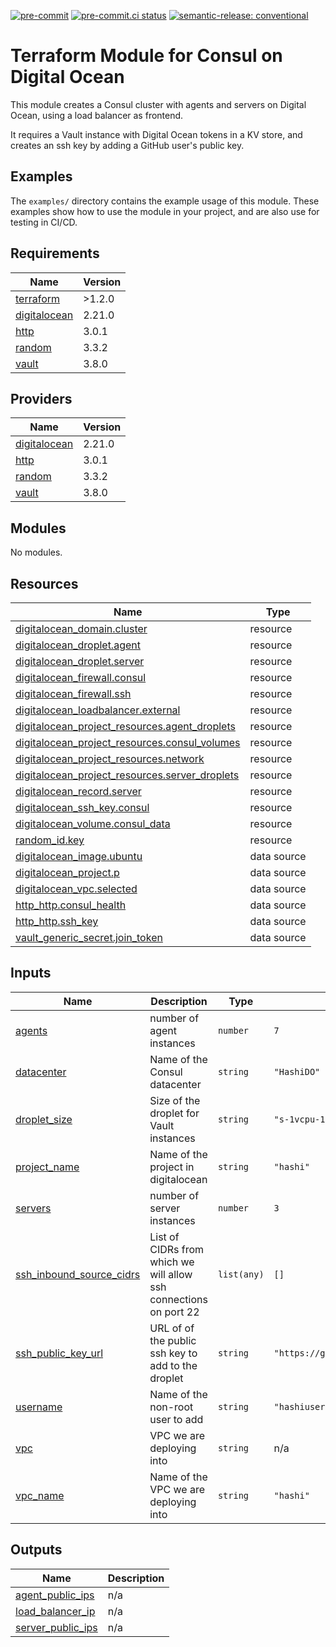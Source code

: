 [![pre-commit](https://img.shields.io/badge/pre--commit-enabled-brightgreen?logo=pre-commit&logoColor=white)](https://github.com/pre-commit/pre-commit) [![pre-commit.ci status](https://results.pre-commit.ci/badge/github/brucellino/tfmod-template/main.svg)](https://results.pre-commit.ci/latest/github/brucellino/tfmod-template/main) [![semantic-release: conventional](https://img.shields.io/badge/semantic--release-conventional-e10079?logo=semantic-release)](https://github.com/semantic-release/semantic-release)

# Terraform Module for Consul on Digital Ocean

This module creates a Consul cluster with agents and servers on Digital Ocean, using a load balancer as frontend.

It requires a Vault instance with Digital Ocean tokens in a KV store, and creates an ssh key by adding a GitHub user's public key.

## Examples

The `examples/` directory contains the example usage of this module.
These examples show how to use the module in your project, and are also use for testing in CI/CD.

<!-- BEGIN_TF_DOCS -->
## Requirements

| Name | Version |
|------|---------|
| <a name="requirement_terraform"></a> [terraform](#requirement\_terraform) | >1.2.0 |
| <a name="requirement_digitalocean"></a> [digitalocean](#requirement\_digitalocean) | 2.21.0 |
| <a name="requirement_http"></a> [http](#requirement\_http) | 3.0.1 |
| <a name="requirement_random"></a> [random](#requirement\_random) | 3.3.2 |
| <a name="requirement_vault"></a> [vault](#requirement\_vault) | 3.8.0 |

## Providers

| Name | Version |
|------|---------|
| <a name="provider_digitalocean"></a> [digitalocean](#provider\_digitalocean) | 2.21.0 |
| <a name="provider_http"></a> [http](#provider\_http) | 3.0.1 |
| <a name="provider_random"></a> [random](#provider\_random) | 3.3.2 |
| <a name="provider_vault"></a> [vault](#provider\_vault) | 3.8.0 |

## Modules

No modules.

## Resources

| Name | Type |
|------|------|
| [digitalocean_domain.cluster](https://registry.terraform.io/providers/digitalocean/digitalocean/2.21.0/docs/resources/domain) | resource |
| [digitalocean_droplet.agent](https://registry.terraform.io/providers/digitalocean/digitalocean/2.21.0/docs/resources/droplet) | resource |
| [digitalocean_droplet.server](https://registry.terraform.io/providers/digitalocean/digitalocean/2.21.0/docs/resources/droplet) | resource |
| [digitalocean_firewall.consul](https://registry.terraform.io/providers/digitalocean/digitalocean/2.21.0/docs/resources/firewall) | resource |
| [digitalocean_firewall.ssh](https://registry.terraform.io/providers/digitalocean/digitalocean/2.21.0/docs/resources/firewall) | resource |
| [digitalocean_loadbalancer.external](https://registry.terraform.io/providers/digitalocean/digitalocean/2.21.0/docs/resources/loadbalancer) | resource |
| [digitalocean_project_resources.agent_droplets](https://registry.terraform.io/providers/digitalocean/digitalocean/2.21.0/docs/resources/project_resources) | resource |
| [digitalocean_project_resources.consul_volumes](https://registry.terraform.io/providers/digitalocean/digitalocean/2.21.0/docs/resources/project_resources) | resource |
| [digitalocean_project_resources.network](https://registry.terraform.io/providers/digitalocean/digitalocean/2.21.0/docs/resources/project_resources) | resource |
| [digitalocean_project_resources.server_droplets](https://registry.terraform.io/providers/digitalocean/digitalocean/2.21.0/docs/resources/project_resources) | resource |
| [digitalocean_record.server](https://registry.terraform.io/providers/digitalocean/digitalocean/2.21.0/docs/resources/record) | resource |
| [digitalocean_ssh_key.consul](https://registry.terraform.io/providers/digitalocean/digitalocean/2.21.0/docs/resources/ssh_key) | resource |
| [digitalocean_volume.consul_data](https://registry.terraform.io/providers/digitalocean/digitalocean/2.21.0/docs/resources/volume) | resource |
| [random_id.key](https://registry.terraform.io/providers/hashicorp/random/3.3.2/docs/resources/id) | resource |
| [digitalocean_image.ubuntu](https://registry.terraform.io/providers/digitalocean/digitalocean/2.21.0/docs/data-sources/image) | data source |
| [digitalocean_project.p](https://registry.terraform.io/providers/digitalocean/digitalocean/2.21.0/docs/data-sources/project) | data source |
| [digitalocean_vpc.selected](https://registry.terraform.io/providers/digitalocean/digitalocean/2.21.0/docs/data-sources/vpc) | data source |
| [http_http.consul_health](https://registry.terraform.io/providers/hashicorp/http/3.0.1/docs/data-sources/http) | data source |
| [http_http.ssh_key](https://registry.terraform.io/providers/hashicorp/http/3.0.1/docs/data-sources/http) | data source |
| [vault_generic_secret.join_token](https://registry.terraform.io/providers/hashicorp/vault/3.8.0/docs/data-sources/generic_secret) | data source |

## Inputs

| Name | Description | Type | Default | Required |
|------|-------------|------|---------|:--------:|
| <a name="input_agents"></a> [agents](#input\_agents) | number of agent instances | `number` | `7` | no |
| <a name="input_datacenter"></a> [datacenter](#input\_datacenter) | Name of the Consul datacenter | `string` | `"HashiDO"` | no |
| <a name="input_droplet_size"></a> [droplet\_size](#input\_droplet\_size) | Size of the droplet for Vault instances | `string` | `"s-1vcpu-1gb"` | no |
| <a name="input_project_name"></a> [project\_name](#input\_project\_name) | Name of the project in digitalocean | `string` | `"hashi"` | no |
| <a name="input_servers"></a> [servers](#input\_servers) | number of server instances | `number` | `3` | no |
| <a name="input_ssh_inbound_source_cidrs"></a> [ssh\_inbound\_source\_cidrs](#input\_ssh\_inbound\_source\_cidrs) | List of CIDRs from which we will allow ssh connections on port 22 | `list(any)` | `[]` | no |
| <a name="input_ssh_public_key_url"></a> [ssh\_public\_key\_url](#input\_ssh\_public\_key\_url) | URL of of the public ssh key to add to the droplet | `string` | `"https://github.com/brucellino.keys"` | no |
| <a name="input_username"></a> [username](#input\_username) | Name of the non-root user to add | `string` | `"hashiuser"` | no |
| <a name="input_vpc"></a> [vpc](#input\_vpc) | VPC we are deploying into | `string` | n/a | yes |
| <a name="input_vpc_name"></a> [vpc\_name](#input\_vpc\_name) | Name of the VPC we are deploying into | `string` | `"hashi"` | no |

## Outputs

| Name | Description |
|------|-------------|
| <a name="output_agent_public_ips"></a> [agent\_public\_ips](#output\_agent\_public\_ips) | n/a |
| <a name="output_load_balancer_ip"></a> [load\_balancer\_ip](#output\_load\_balancer\_ip) | n/a |
| <a name="output_server_public_ips"></a> [server\_public\_ips](#output\_server\_public\_ips) | n/a |
<!-- END_TF_DOCS -->
